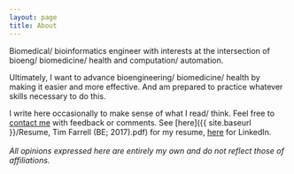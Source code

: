 ```yaml
---
layout: page
title: About
---
```

Biomedical/ bioinformatics engineer with interests at the intersection of bioeng/ biomedicine/ health 
and computation/ automation. 


Ultimately, I want to advance bioengineering/ biomedicine/ health by making it easier and more effective. 
And am prepared to practice whatever skills necessary to do this. 


I write here occasionally to make sense of what I read/ think. Feel free to [contact me](mailto:tfarrell01@gmail.com) 
with feedback or comments. See [here]({{ site.baseurl }}/Resume, Tim Farrell (BE; 2017).pdf) for my resume, 
[here](https://www.linkedin.com/in/timothy-m-farrell-8003bb42) for LinkedIn.
<br>  
*All opinions expressed here are entirely my own and do not reflect those of affiliations.* 
